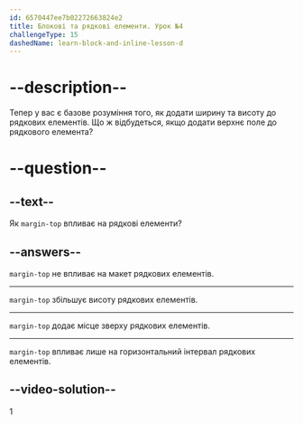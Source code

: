 ```yaml
---
id: 6570447ee7b02272663824e2
title: Блокові та рядкові елементи. Урок №4
challengeType: 15
dashedName: learn-block-and-inline-lesson-d
---
```


# --description--

Тепер у вас є базове розуміння того, як додати ширину та висоту до рядкових елементів. Що ж відбудеться, якщо додати верхнє поле до рядкового елемента?

# --question--

## --text--

Як `margin-top` впливає на рядкові елементи?

## --answers--

`margin-top` не впливає на макет рядкових елементів.

---

`margin-top` збільшує висоту рядкових елементів.

---

`margin-top` додає місце зверху рядкових елементів.

---

`margin-top` впливає лише на горизонтальний інтервал рядкових елементів.

## --video-solution--

1
